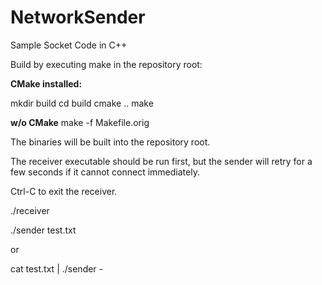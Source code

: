 # NetworkSender
Sample Socket Code in C++

Build by executing make in the repository root:

**CMake installed:**

mkdir build
cd build
cmake ..
make


**w/o CMake**
make -f Makefile.orig


The binaries will be built into the repository root.

The receiver executable should be run first, but the sender will retry for a few seconds if it cannot connect immediately.

Ctrl-C to exit the receiver.

./receiver

./sender test.txt

or

cat test.txt | ./sender -
